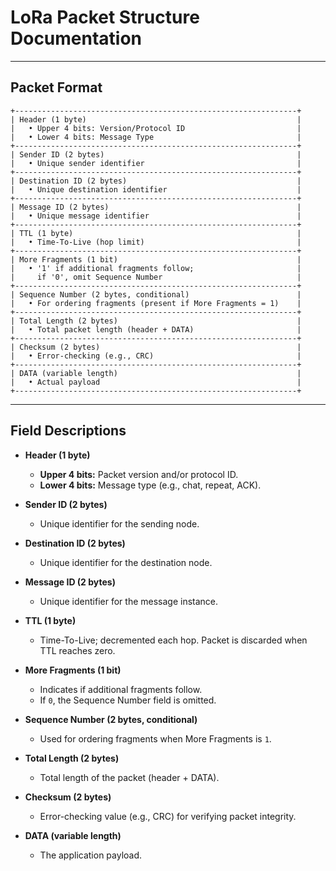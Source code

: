 # LoRa Packet Structure Documentation



---

## Packet Format

```packet
+---------------------------------------------------------------+
| Header (1 byte)                                               |
|   • Upper 4 bits: Version/Protocol ID                         |
|   • Lower 4 bits: Message Type                                |
+---------------------------------------------------------------+
| Sender ID (2 bytes)                                           |
|   • Unique sender identifier                                  |
+---------------------------------------------------------------+
| Destination ID (2 bytes)                                      |
|   • Unique destination identifier                             |
+---------------------------------------------------------------+
| Message ID (2 bytes)                                          |
|   • Unique message identifier                                 |
+---------------------------------------------------------------+
| TTL (1 byte)                                                  |
|   • Time-To-Live (hop limit)                                  |
+---------------------------------------------------------------+
| More Fragments (1 bit)                                        |
|   • '1' if additional fragments follow;                       |
|     if '0', omit Sequence Number                              |
+---------------------------------------------------------------+
| Sequence Number (2 bytes, conditional)                        |
|   • For ordering fragments (present if More Fragments = 1)    |
+---------------------------------------------------------------+
| Total Length (2 bytes)                                        |
|   • Total packet length (header + DATA)                       |
+---------------------------------------------------------------+
| Checksum (2 bytes)                                            |
|   • Error-checking (e.g., CRC)                                |
+---------------------------------------------------------------+
| DATA (variable length)                                        |
|   • Actual payload                                            |
+---------------------------------------------------------------+

```



---















## Field Descriptions

- **Header (1 byte)**
  - **Upper 4 bits:** Packet version and/or protocol ID.
  - **Lower 4 bits:** Message type (e.g., chat, repeat, ACK).

- **Sender ID (2 bytes)**
  - Unique identifier for the sending node.

- **Destination ID (2 bytes)**
  - Unique identifier for the destination node.

- **Message ID (2 bytes)**
  - Unique identifier for the message instance.

- **TTL (1 byte)**
  - Time-To-Live; decremented each hop. Packet is discarded when TTL reaches zero.

- **More Fragments (1 bit)**
  - Indicates if additional fragments follow.
  - If `0`, the Sequence Number field is omitted.

- **Sequence Number (2 bytes, conditional)**
  - Used for ordering fragments when More Fragments is `1`.

- **Total Length (2 bytes)**
  - Total length of the packet (header + DATA).

- **Checksum (2 bytes)**
  - Error-checking value (e.g., CRC) for verifying packet integrity.

- **DATA (variable length)**
  - The application payload.

